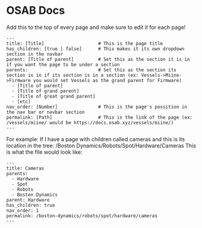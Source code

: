 # OSAB Docs

Add this to the top of every page and make sure to edit it for each page!
```
---
title: [Title]                    # This is the page title
has_children: [true | false]      # This makes it its own dropdown section in the navbar
parent: [Title of parent]         # Set this as the section it is in if you want the page to be under a section
parents:                          # Set this as the section its section is in if its section is in a section (ex: Vessels->Miine->Firmware you would set Vessels as the grand parent for Firmware)
  - [Title of parent]
  - [Title of grand parent]
  - [Title of great grand parent]
  - [etc]
nav_order: [Number]               # This is the page's possition in the nav bar or navbar section
permalink: [Path]                 # This is the link of the page (ex: /vessels/miine/ would be https://docs.osab.xyz/vessels/miine/)
---
```
For example:
If I have a page with children called cameras and this is its location in the tree:
/Boston Dynamics/Robots/Spot/Hardware/Cameras
This is what the file would look like:
```
---
title: Cameras
parents:
  - Hardware
  - Spot
  - Robots
  - Boston Dynamics
parent: Hardware
has_children: true
nav_order: 1
permalink: /boston-dynamics/robots/spot/hardware/cameras
---
```
